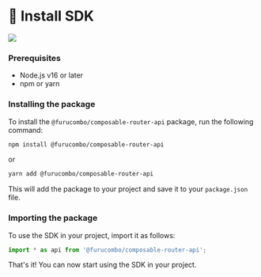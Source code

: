 # 🧊 Install SDK

[![](https://badge.fury.io/js/@furucombo%2Fcomposable-router-api.svg)](https://www.npmjs.com/package/@furucombo/composable-router-api)

### Prerequisites

* Node.js v16 or later
* npm or yarn

### Installing the package

To install the `@furucombo/composable-router-api` package, run the following command:

```sh
npm install @furucombo/composable-router-api
```

or

```bash
yarn add @furucombo/composable-router-api
```

This will add the package to your project and save it to your `package.json` file.

### Importing the package

To use the SDK in your project, import it as follows:

```typescript
import * as api from '@furucombo/composable-router-api';
```

That's it! You can now start using the SDK in your project.
